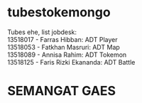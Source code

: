 # tubestokemongo
Tubes ehe, list jobdesk:   
13518017 - Farras Hibban: ADT Player  
13518053 - Fatkhan Masruri: ADT Map  
13518089 - Annisa Rahim: ADT Tokemon  
13518125 - Faris Rizki Ekananda: ADT Battle  
# SEMANGAT GAES

